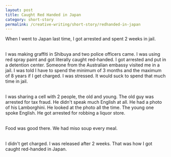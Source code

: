 ```yaml
---
layout: post
title: Caught Red Handed in Japan
category: short-story
permalink: /creative-writing/short-story/redhanded-in-japan
---
```


When I went to Japan last time, I got arrested and spent 2 weeks in jail.
<br /><br />

I was making graffiti in Shibuya and two police officers came. I was using red spray paint and got literally caught red-handed. I got arrested and put in a detention center. Someone from the Australian embassy visited me in a jail. I was told I have to spend the minimum of 3 months and the maximum of 8 years if I get charged. I was stressed. It would suck to spend that much time in jail.
<br /><br />

I was sharing a cell with 2 people, the old and young. The old guy was arrested for tax fraud. He didn't speak much English at all. He had a photo of his Lamborghini. He looked at the photo all the time. The young one spoke English. He got arrested for robbing a liquor store.
<br /><br />

Food was good there. We had miso soup every meal.
<br /><br />

I didn't get charged. I was released after 2 weeks. That was how I got caught red-handed in Japan.
<br /><br />
